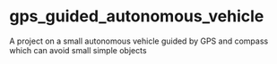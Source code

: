 # gps_guided_autonomous_vehicle
A project on a small autonomous vehicle guided by GPS and compass which can avoid small simple objects
